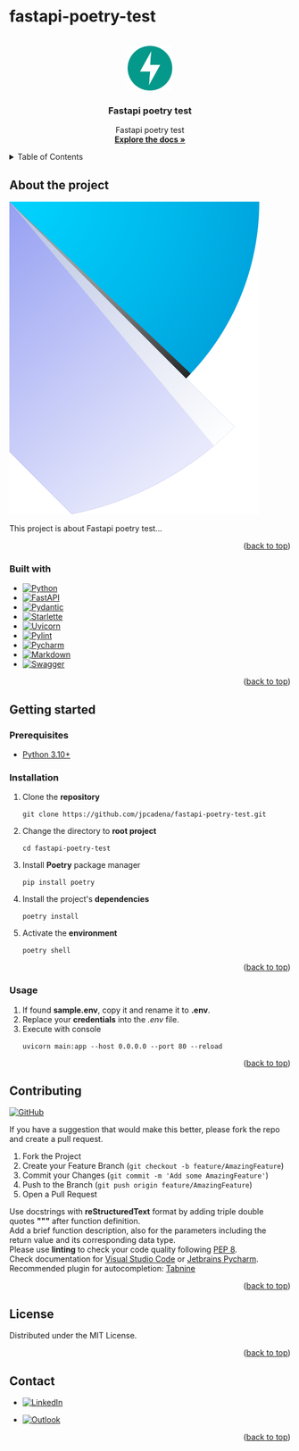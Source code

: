 # fastapi-poetry-test

<!-- Improved compatibility of back to top link: See: https://github.com/othneildrew/Best-README-Template/pull/73 -->
<a name="readme-top"></a>

<!-- PROJECT SHIELDS -->
<!--
*** Markdown "reference style" links for readability.
*** Reference links are enclosed in brackets [ ] instead of parentheses ( ).
-->


<!-- PROJECT LOGO -->
<br />
<div align="center">
  <a href="https://github.com/othneildrew/Best-README-Template">
    <img src="app/assets/static/images/logo.png" alt="Logo" width="80" 
height="80">
  </a>

<h3 align="center">Fastapi poetry test</h3>

  <p align="center">
    Fastapi poetry test
    <br />
    <a href="https://github.com/jpcadena/fastapi-poetry-test"><strong>Explore the docs »</strong></a>
    <br />
  </p>
</div>



<!-- TABLE OF CONTENTS -->
<details>
  <summary>Table of Contents</summary>
  <ol>
    <li>
      <a href="#about-the-project">About The Project</a>
      <ul>
        <li><a href="#built-with">Built With</a></li>
      </ul>
    </li>
    <li>
      <a href="#getting-started">Getting Started</a>
      <ul>
        <li><a href="#prerequisites">Prerequisites</a></li>
        <li><a href="#installation">Installation</a></li>
      </ul>
    </li>
    <li><a href="#usage">Usage</a></li>
    <li><a href="#contributing">Contributing</a></li>
    <li><a href="#license">License</a></li>
    <li><a href="#contact">Contact</a></li>
  </ol>
</details>



<!-- ABOUT THE PROJECT -->

## About the project

![Project][project-screenshot]

This project is about Fastapi poetry test...

<p align="right">(<a href="#readme-top">back to top</a>)</p>

### Built with

* [![Python][Python]][python-url]
* [![FastAPI][FastAPI]][fastapi-url]
* [![Pydantic][Pydantic]][pydantic-url]
* [![Starlette][starlette]][starlette-url]
* [![Uvicorn][uvicorn]][uvicorn-url]
* [![Pylint][pylint]][pylint-url]
* [![Pycharm][Pycharm]][Pycharm-url]
* [![Markdown][Markdown]][Markdown-url]
* [![Swagger][Swagger]][Swagger-url]

<p align="right">(<a href="#readme-top">back to top</a>)</p>



<!-- GETTING STARTED -->

## Getting started

### Prerequisites

* [Python 3.10+][Python-docs]

### Installation

1. Clone the **repository**
    ```
    git clone https://github.com/jpcadena/fastapi-poetry-test.git
    ```
2. Change the directory to **root project**
    ```
    cd fastapi-poetry-test
    ```
3. Install **Poetry** package manager
    ```
    pip install poetry
    ```
4. Install the project's **dependencies**
    ```
    poetry install
    ```
5. Activate the **environment**
    ```
    poetry shell
    ```

<p align="right">(<a href="#readme-top">back to top</a>)</p>



<!-- USAGE EXAMPLES -->

### Usage

1. If found **sample.env**, copy it and rename it to **.env**.
2. Replace your **credentials** into the *.env* file.
3. Execute with console
    ```
    uvicorn main:app --host 0.0.0.0 --port 80 --reload
    ```

<p align="right">(<a href="#readme-top">back to top</a>)</p>



<!-- CONTRIBUTING -->

## Contributing

[![GitHub][GitHub]][github-url]

If you have a suggestion that would make this better, please fork the repo and
create a pull request.

1. Fork the Project
2. Create your Feature Branch (`git checkout -b feature/AmazingFeature`)
3. Commit your Changes (`git commit -m 'Add some AmazingFeature'`)
4. Push to the Branch (`git push origin feature/AmazingFeature`)
5. Open a Pull Request

Use docstrings with **reStructuredText** format by adding triple double quotes
**"""** after function definition.\
Add a brief function description, also for the parameters including the return
value and its corresponding data type.\
Please use **linting** to check your code quality
following [PEP 8](https://peps.python.org/pep-0008/).\
Check documentation
for [Visual Studio Code](https://code.visualstudio.com/docs/python/linting#_run-linting)
or [Jetbrains Pycharm](https://github.com/leinardi/pylint-pycharm/blob/master/README.md).\
Recommended plugin for
autocompletion: [Tabnine](https://www.tabnine.com/install)

<p align="right">(<a href="#readme-top">back to top</a>)</p>



<!-- LICENSE -->

## License

Distributed under the MIT License.

<p align="right">(<a href="#readme-top">back to top</a>)</p>



<!-- CONTACT -->

## Contact

- [![LinkedIn][LinkedIn]][linkedin-url]

- [![Outlook][Outlook]](mailto:jpcadena@espol.edu.ec?subject=[GitHub]fastapi-poetry-test)

<p align="right">(<a href="#readme-top">back to top</a>)</p>



<!-- MARKDOWN LINKS & IMAGES -->
<!-- https://www.markdownguide.org/basic-syntax/#reference-style-links -->

[LinkedIn]: https://img.shields.io/badge/linkedin-%230077B5.svg?style=for-the-badge&logo=linkedin&logoColor=white

[linkedin-url]: https://linkedin.com/in/juanpablocadenaaguilar

[Outlook]: https://img.shields.io/badge/Microsoft_Outlook-0078D4?style=for-the-badge&logo=microsoft-outlook&logoColor=white

[project-screenshot]: app/assets/static/images/project.png

[Python-docs]: https://docs.python.org/3.10/

[Python]: https://img.shields.io/badge/python-3670A0?style=for-the-badge&logo=python&logoColor=ffdd54

[FastAPI]: https://img.shields.io/badge/FastAPI-FFFFFF?style=for-the-badge&logo=fastapi

[Pydantic]: https://img.shields.io/badge/Pydantic-FF43A1?style=for-the-badge&logo=pydantic&logoColor=white

[Starlette]: https://img.shields.io/badge/Starlette-392939?style=for-the-badge&logo=starlette&logoColor=white

[Uvicorn]: https://img.shields.io/badge/Uvicorn-2A308B?style=for-the-badge&logo=uvicorn&logoColor=white

[Pylint]: https://img.shields.io/badge/linting-pylint-yellowgreen

[PyCharm]: https://img.shields.io/badge/PyCharm-21D789?style=for-the-badge&logo=pycharm&logoColor=white

[Markdown]: https://img.shields.io/badge/Markdown-000000?style=for-the-badge&logo=markdown&logoColor=white

[Swagger]: https://img.shields.io/badge/-Swagger-%23Clojure?style=for-the-badge&logo=swagger&logoColor=white

[python-url]: https://www.python.org/

[fastapi-url]: https://fastapi.tiangolo.com

[pydantic-url]: https://docs.pydantic.dev

[starlette-url]: https://www.starlette.io/

[uvicorn-url]: https://www.uvicorn.org/

[pylint-url]: https://www.pylint.org/

[Pycharm-url]: https://www.jetbrains.com/pycharm/

[Markdown-url]: https://daringfireball.net/projects/markdown/

[Swagger-url]: https://swagger.io/

[GitHub]: https://img.shields.io/badge/github-%23121011.svg?style=for-the-badge&logo=github&logoColor=white

[GitHub-url]: https://github.com/jpcadena/fastapi-poetry-test
